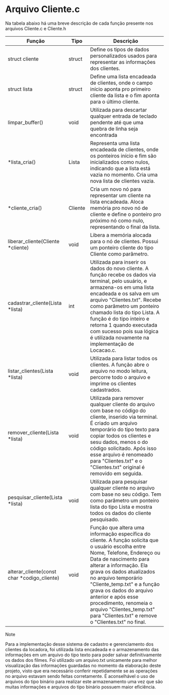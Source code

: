 # Arquivo Cliente.c

Na tabela abaixo há uma breve descrição de cada função presente nos arquivos Cliente.c e Cliente.h

| Função | Tipo | Descrição |
|---|---|---|
|struct cliente | struct | Define os tipos de dados personalizados usados para representar as informações dos clientes. |
|struct lista | struct |Define uma lista encadeada de clientes, onde o campo início aponta pro primeiro cliente da lista e o fim aponta para o último cliente.|
|limpar_buffer()|void | Utilizada para descartar qualquer entrada de teclado pendente até que uma quebra de linha seja encontrada |
|*lista_cria() | Lista | Representa uma lista encadeada de clientes, onde os ponteiros início e fim são inicializados como nulos, indicando que a lista está vazia no momento. Cria uma nova lista de clientes vazia.|
|*cliente_cria()|Cliente|Cria um novo nó para representar um cliente na lista encadeada. Aloca memória pro novo nó de cliente e define o ponteiro pro próximo nó como nulo, representando o final da lista.|
|liberar_cliente(Cliente *cliente) | void | Libera a memória alocada para o nó de clientes. Possui um ponteiro cliente do tipo Cliente como parâmetro.|
|cadastrar_cliente(Lista *lista) | int |Utilizada para inserir os dados do novo cliente. A função recebe os dados via terminal, pelo usuário, e armazena-os em uma lista encadeada e os salva em um arquivo "Clientes.txt". Recebe como parâmetro um ponteiro chamado lista do tipo Lista. A função é do tipo inteiro e retorna 1 quando executada com sucesso pois sua lógica é utilizada novamente na implementação de Locacao.c. |
|listar_clientes(Lista *lista) | void |Utilizada para listar todos os clientes. A função abre o arquivo no modo leitura, percorre todo o arquivo e imprime os clientes cadastrados. |
|remover_cliente(Lista *lista) | void | Utilizada para remover qualquer cliente do arquivo com base no código do cliente, inserido via terminal. É criado um arquivo temporário do tipo texto para copiar todos os clientes e sesu dados, menos o do código solicitado. Após isso esse arquivo é renomeado para "Clientes.txt" e o "Clientes.txt" original é removido em seguida.|
|pesquisar_cliente(Lista *lista)| void | Utilizada para pesquisar qualquer cliente no arquivo com base no seu código. Tem como parâmetro um ponteiro lista do tipo Lista e mostra todos os dados do cliente pesquisado.|
|alterar_cliente(const char *codigo_cliente)| void | Função que altera uma informação específica do cliente. A função solicita que o usuário escolha entre Nome, Telefone, Endereço ou Data de nascimento para alterar a informação. Ela grava os dados atualizados no arquivo temporário "Cliente_temp.txt" e a função grava os dados do arquivo anterior e após esse procedimento, renomeia o arquivo "Clientes_temp.txt" para "Clientes.txt" e remove o "Clientes.txt" no final. |

> [!NOTE]
> Para a implementação desse sistema de cadastro e gerenciamento dos clientes da locadora, foi utilizada lista encadeada e o armazenamento das informações em um arquivo do tipo texto para poder salvar definitivamente os dados dos filmes. Foi utilizado um arquivo.txt unicamente para melhor visualização das informações guardadas no momento da elaboração deste projeto, visto que era necessário conferir repetidamente se as operações no arquivo estavam sendo feitas corretamente. É aconselhável o uso de arquivos do tipo binário para realizar este armazenamento uma vez que são muitas informações e arquivos do tipo binário possuem maior eficiência.
